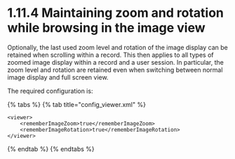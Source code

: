 # 1.11.4 Maintaining zoom and rotation while browsing in the image view

Optionally, the last used zoom level and rotation of the image display can be retained when scrolling within a record. This then applies to all types of zoomed image display within a record and a user session. In particular, the zoom level and rotation are retained even when switching between normal image display and full screen view. 

The required configuration is:

{% tabs %}
{% tab title="config\_viewer.xml" %}
```markup
<viewer>
    <rememberImageZoom>true</rememberImageZoom>
    <rememberImageRotation>true</rememberImageRotation>
</viewer>
```
{% endtab %}
{% endtabs %}

